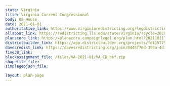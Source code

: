 ```yaml
---
state: Virginia
title: Virginia Current Congressional
body: US House
date: 2021-01-01
authoritative_link: https://www.virginiaredistricting.org/legdistricting/virginia/comment_links
allabout_link: https://redistricting.lls.edu/state/virginia/?cycle=2020&level=Congress&startdate=
planscore_link: https://planscore.campaignlegal.org/plan.html?20211011T125451.929450902Z
districtbuilder_link: https://app.districtbuilder.org/projects/fd115775-0e0f-4788-81b0-08510161fb34
davesredist_link: https://davesredistricting.org/join/0448f76d-399a-4d3e-be9d-36b588b8e58a
five38_link:
blockassignment_file: /files/VA-2021-01/VA_CD_bef.zip
shapefile_file:
simplegeojson_file:

layout: plan-page
---
```

